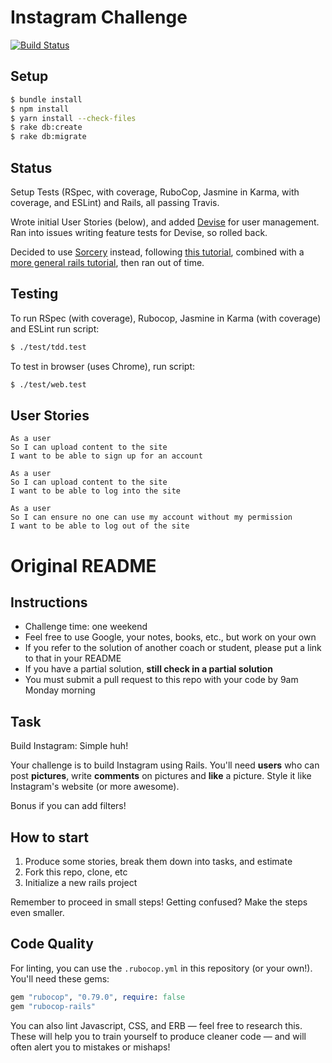 # Instagram Challenge

[![Build Status](https://travis-ci.com/will-head/instagram-challenge.svg?branch=master)](https://travis-ci.com/github/will-head/instagram-challenge/builds/170080957)

## Setup

```bash
$ bundle install  
$ npm install  
$ yarn install --check-files
$ rake db:create
$ rake db:migrate

```

## Status

Setup Tests (RSpec, with coverage, RuboCop, Jasmine in Karma, with coverage, and ESLint) and Rails, all passing Travis.

Wrote initial User Stories (below), and added [Devise](https://github.com/heartcombo/devise) for user management. Ran into issues writing feature tests for Devise, so rolled back.

Decided to use [Sorcery](https://github.com/NoamB/sorcery) instead, following [this tutorial](https://www.sitepoint.com/magical-authentication-sorcery/), combined with a [more general rails tutorial](https://www.freecodecamp.org/news/lets-create-an-intermediate-level-ruby-on-rails-application-d7c6e997c63f/), then ran out of time.

## Testing

To run RSpec (with coverage), Rubocop, Jasmine in Karma (with coverage) and ESLint run script:  

```bash
$ ./test/tdd.test
```
To test in browser (uses Chrome), run script:  

```bash
$ ./test/web.test
```
## User Stories  

```
As a user
So I can upload content to the site
I want to be able to sign up for an account
```

```
As a user
So I can upload content to the site
I want to be able to log into the site
```

```
As a user
So I can ensure no one can use my account without my permission
I want to be able to log out of the site
```


# Original README

## Instructions

* Challenge time: one weekend
* Feel free to use Google, your notes, books, etc., but work on your own
* If you refer to the solution of another coach or student, please put a link to that in your README
* If you have a partial solution, **still check in a partial solution**
* You must submit a pull request to this repo with your code by 9am Monday morning

## Task

Build Instagram: Simple huh!

Your challenge is to build Instagram using Rails. You'll need **users** who can post **pictures**, write **comments** on pictures and **like** a picture. Style it like Instagram's website (or more awesome).

Bonus if you can add filters!

## How to start

1. Produce some stories, break them down into tasks, and estimate
2. Fork this repo, clone, etc
3. Initialize a new rails project

Remember to proceed in small steps! Getting confused? Make the steps even smaller.

## Code Quality

For linting, you can use the `.rubocop.yml` in this repository (or your own!).
You'll need these gems:

```ruby
gem "rubocop", "0.79.0", require: false
gem "rubocop-rails"
```

You can also lint Javascript, CSS, and ERB — feel free to research this. These
will help you to train yourself to produce cleaner code — and will often alert
you to mistakes or mishaps!
